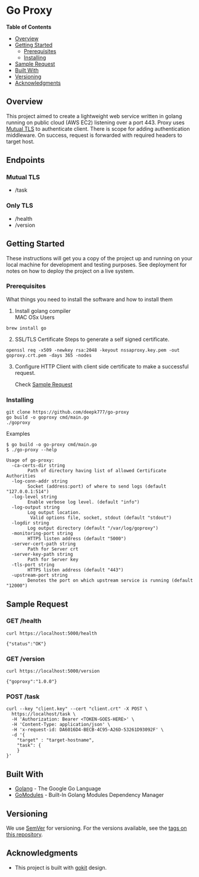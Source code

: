 # Go Proxy


**Table of Contents**

- [Overview](#overview)
- [Getting Started](#getting-started)
  - [Prerequisites](#prerequisites)
  - [Installing](#installing)
- [Sample Request](#sample-request)
- [Built With](#built-with)
- [Versioning](#versioning)
- [Acknowledgments](#acknowledgments)

## Overview 

This project aimed to create a lightweight web service written in golang running on public cloud (AWS EC2) listening over a port 443. Proxy uses [Mutual TLS](http://en.wikipedia.org/wiki/Transport_Layer_Security#Client-authenticated_TLS_handshake) to authenticate client. There is scope for adding authentication middleware. On success, request is forwarded with required headers to target host.

## Endpoints
### Mutual TLS
- /task

### Only TLS
- /health
- /version

## Getting Started

These instructions will get you a copy of the project up and running on your local machine for development and testing purposes. See deployment for notes on how to deploy the project on a live system.

### Prerequisites

What things you need to install the software and how to install them

1) Install golang compiler<br>MAC OSx Users
```
brew install go
```
2) SSL/TLS Certificate
Steps to generate a self signed certificate.
```
openssl req -x509 -newkey rsa:2048 -keyout nssaproxy.key.pem -out goproxy.crt.pem -days 365 -nodes
```
3) Configure HTTP Client with client side certificate to make a successful request.
      
      Check [Sample Request](#sample-request)


### Installing

```
git clone https://github.com/deepk777/go-proxy
go build -o goproxy cmd/main.go
./goproxy
```

Examples
```
$ go build -o go-proxy cmd/main.go
$ ./go-proxy --help

Usage of go-proxy:
  -ca-certs-dir string
        Path of directory having list of allowed Certificate Authorities
  -log-conn-addr string
        Socket (address:port) of where to send logs (default "127.0.0.1:514")
  -log-level string
        Enable verbose log level. (default "info")
  -log-output string
        Log output location. 
         Valid options file, socket, stdout (default "stdout")
  -logdir string
        Log output directory (default "/var/log/goproxy")
  -monitoring-port string
        HTTPS listen address (default "5000")
  -server-cert-path string
        Path for Server crt
  -server-key-path string
        Path for Server key
  -tls-port string
        HTTPS listen address (default "443")
  -upstream-port string
        Denotes the port on which upstream service is running (default "12000")
```


## Sample Request

### GET /health
```
curl https://localhost:5000/health

{"status":"OK"}
```
### GET /version
```
curl https://localhost:5000/version

{"goproxy":"1.0.0"}
```

### POST /task
```
curl --key "client.key" --cert "client.crt" -X POST \
  https://localhost/task \
  -H 'Authorization: Bearer <TOKEN-GOES-HERE>' \
  -H 'Content-Type: application/json' \
  -H 'x-request-id: DA6016D4-BECB-4C95-A26D-53261D93092F' \
  -d '{
    "target" : "target-hostname",
    "task": {
    }
}'
```

## Built With

* [Golang](https://golang.org) - The Google Go Language
* [GoModules](https://github.com/golang/go/wiki/Modules) - Built-In Golang Modules Dependency Manager


## Versioning

We use [SemVer](http://semver.org/) for versioning. For the versions available, see the [tags on this repository](https://github.com/deepk777/go-proxy/tags). 


## Acknowledgments

* This project is built with [gokit](https://gokit.io) design.
